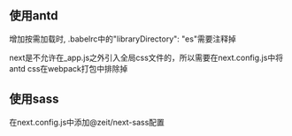 ## 使用antd
增加按需加载时, .babelrc中的"libraryDirectory": "es"需要注释掉

next是不允许在_app.js之外引入全局css文件的，所以需要在next.config.js中将antd css在webpack打包中排除掉

## 使用sass
在next.config.js中添加@zeit/next-sass配置